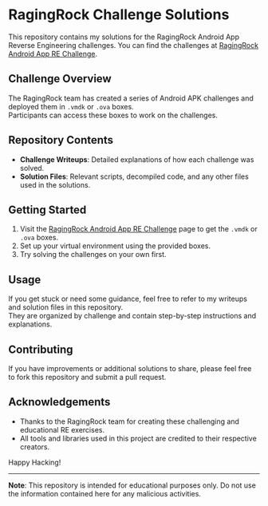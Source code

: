 # RagingRock Challenge Solutions

This repository contains my solutions for the RagingRock Android App Reverse Engineering challenges. You can find the challenges at [RagingRock Android App RE Challenge](https://www.ragingrock.com/AndroidAppRE/).

## Challenge Overview

The RagingRock team has created a series of Android APK challenges and deployed them in `.vmdk` or `.ova` boxes.  
Participants can access these boxes to work on the challenges. 

## Repository Contents

- **Challenge Writeups**: Detailed explanations of how each challenge was solved.
- **Solution Files**: Relevant scripts, decompiled code, and any other files used in the solutions.

## Getting Started

1. Visit the [RagingRock Android App RE Challenge](https://www.ragingrock.com/AndroidAppRE/) page to get the `.vmdk` or `.ova` boxes.
2. Set up your virtual environment using the provided boxes.
3. Try solving the challenges on your own first.

## Usage

If you get stuck or need some guidance, feel free to refer to my writeups and solution files in this repository.  
They are organized by challenge and contain step-by-step instructions and explanations.

## Contributing

If you have improvements or additional solutions to share, please feel free to fork this repository and submit a pull request.

## Acknowledgements

- Thanks to the RagingRock team for creating these challenging and educational RE exercises.
- All tools and libraries used in this project are credited to their respective creators.

Happy Hacking!

---

**Note**: This repository is intended for educational purposes only. Do not use the information contained here for any malicious activities.
